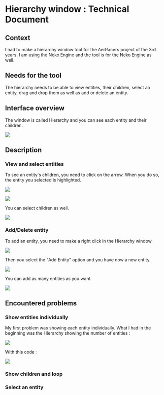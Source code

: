 # Hierarchy window : Technical Document
## Context

I had to make a hierarchy window tool for the AerRacers project of the 3rd years. I am using the Neko Engine and the tool is for the Neko Engine as well.

## Needs for the tool

The hierarchy needs to be able to view entities, their children, select an entity, drag and drop them as well as add or delete an entity.

## Interface overview

The window is called Hierarchy and you can see each entity and their children.

![](https://eleonoradps.github.io/BlogpostTool/UM4.PNG)

## Description
### View and select entities
To see an entity's children, you need to click on the arrow. When you do so, the entity you selected is highlighted.

![](https://eleonoradps.github.io/BlogpostTool/UM5.PNG)

![](https://eleonoradps.github.io/BlogpostTool/UM4.PNG)

You can select children as well.

![](https://eleonoradps.github.io/BlogpostTool/UM3.PNG)

### Add/Delete entity

To add an entity, you need to make a right click in the Hierarchy window.

![](https://eleonoradps.github.io/BlogpostTool/UM9.PNG)

Then you select the "Add Entity" option and you have now a new entity.

![](https://eleonoradps.github.io/BlogpostTool/UM10.PNG)

You can add as many entities as you want.

![](https://eleonoradps.github.io/BlogpostTool/UM11.PNG)

## Encountered problems
### Show entities individually

My first problem was showing each entity individually. What I had in the beginning was the Hierarchy showing the number of entities :

![](https://eleonoradps.github.io/BlogpostTool/part1.PNG)

With this code :

![](https://eleonoradps.github.io/BlogpostTool/hierarchycpppart1.PNG)

### Show children and loop
### Select an entity

